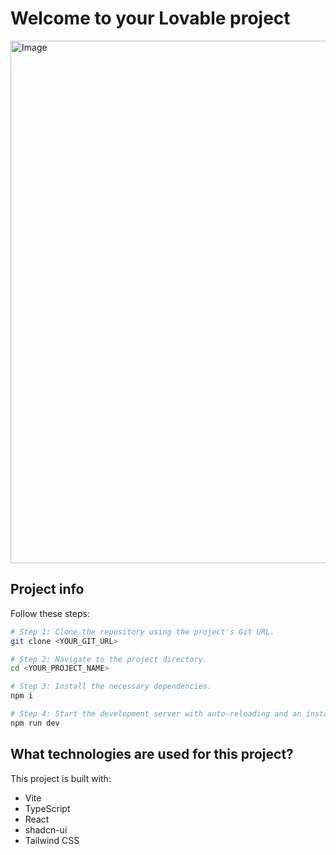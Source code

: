 # Welcome to your Lovable project

<img width="1892" height="836" alt="Image" src="https://github.com/user-attachments/assets/33c84cfa-83b6-4fe3-906b-5449167c6dbf" />

## Project info


Follow these steps:

```sh
# Step 1: Clone the repository using the project's Git URL.
git clone <YOUR_GIT_URL>

# Step 2: Navigate to the project directory.
cd <YOUR_PROJECT_NAME>

# Step 3: Install the necessary dependencies.
npm i

# Step 4: Start the development server with auto-reloading and an instant preview.
npm run dev
```

## What technologies are used for this project?

This project is built with:

- Vite
- TypeScript
- React
- shadcn-ui
- Tailwind CSS
